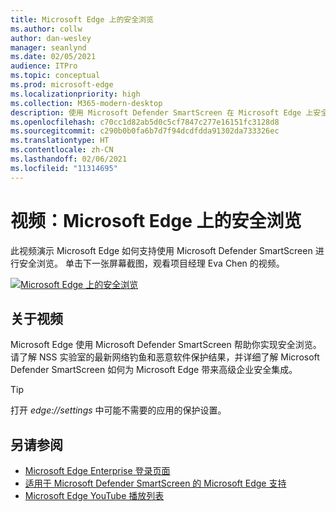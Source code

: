 ```yaml
---
title: Microsoft Edge 上的安全浏览
ms.author: collw
author: dan-wesley
manager: seanlynd
ms.date: 02/05/2021
audience: ITPro
ms.topic: conceptual
ms.prod: microsoft-edge
ms.localizationpriority: high
ms.collection: M365-modern-desktop
description: 使用 Microsoft Defender SmartScreen 在 Microsoft Edge 上安全浏览
ms.openlocfilehash: c70cc1d82ab5d0c5cf7847c277e16151fc3128d8
ms.sourcegitcommit: c290b0b0fa6b7d7f94dcdfdda91302da733326ec
ms.translationtype: HT
ms.contentlocale: zh-CN
ms.lasthandoff: 02/06/2021
ms.locfileid: "11314695"
---
```

# 视频：Microsoft Edge 上的安全浏览

此视频演示 Microsoft Edge 如何支持使用 Microsoft Defender SmartScreen 进行安全浏览。 单击下一张屏幕截图，观看项目经理 Eva Chen 的视频。

[![Microsoft Edge 上的安全浏览](media/microsoft-edge-video-security-smartscreen/0.png)](http://www.youtube.com/watch?v=s9kk88SkjLw "Secure browsing on Microsoft Edge")

## 关于视频

Microsoft Edge 使用 Microsoft Defender SmartScreen 帮助你实现安全浏览。 请了解 NSS 实验室的最新网络钓鱼和恶意软件保护结果，并详细了解 Microsoft Defender SmartScreen 如何为 Microsoft Edge 带来高级企业安全集成。

> [!TIP]
> 打开 *edge://settings* 中可能不需要的应用的保护设置。

## 另请参阅

- [Microsoft Edge Enterprise 登录页面](https://aka.ms/EdgeEnterprise)
- [适用于 Microsoft Defender SmartScreen 的 Microsoft Edge 支持](microsoft-edge-security-smartscreen.md)
- [Microsoft Edge YouTube 播放列表](https://www.youtube.com/playlist?list=PLXtHYVsvn_b-uXh1tMeYpT-0iD8tD3tFy)
